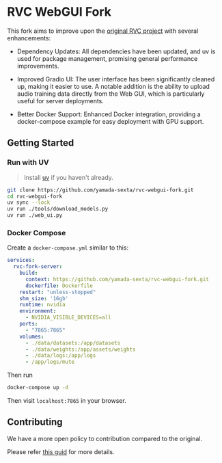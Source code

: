 # RVC WebGUI Fork

This fork aims to improve upon the [original RVC project](https://github.com/RVC-Project/Retrieval-based-Voice-Conversion-WebUI) with several enhancements:

- Dependency Updates: All dependencies have been updated, and uv is used for package management, promising general performance improvements.

- Improved Gradio UI: The user interface has been significantly cleaned up, making it easier to use. A notable addition is the ability to upload audio training data directly from the Web GUI, which is particularly useful for server deployments.

- Better Docker Support: Enhanced Docker integration, providing a docker-compose example for easy deployment with GPU support.

## Getting Started

### Run with UV

> Install [uv](https://docs.astral.sh/uv/#installation) if you haven't already.

```bash
git clone https://github.com/yamada-sexta/rvc-webgui-fork.git
cd rvc-webgui-fork
uv sync --lock
uv run ./tools/download_models.py
uv run ./web_ui.py
```

### Docker Compose

Create a `docker-compose.yml` similar to this:

```yml
services:
  rvc-fork-server:
    build:
      context: https://github.com/yamada-sexta/rvc-webgui-fork.git
      dockerfile: Dockerfile
    restart: "unless-stopped"
    shm_size: '16gb'
    runtime: nvidia
    environment:
      - NVIDIA_VISIBLE_DEVICES=all
    ports:
      - "7865:7865"
    volumes:
      - ./data/datasets:/app/datasets
      - ./data/weights:/app/assets/weights
      - ./data/logs:/app/logs
      - /app/logs/mute
```

Then run

```bash
docker-compose up -d
```

Then visit `localhost:7865` in your browser.

## Contributing

We have a more open policy to contribution compared to the original.

Please refer [this guid](./CONTRIBUTING.md) for more details.
